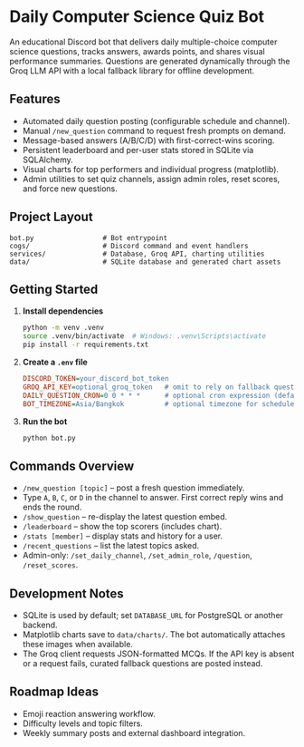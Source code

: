 # Daily Computer Science Quiz Bot

An educational Discord bot that delivers daily multiple-choice computer science questions, tracks answers, awards points, and shares visual performance summaries. Questions are generated dynamically through the Groq LLM API with a local fallback library for offline development.

## Features
- Automated daily question posting (configurable schedule and channel).
- Manual `/new_question` command to request fresh prompts on demand.
- Message-based answers (A/B/C/D) with first-correct-wins scoring.
- Persistent leaderboard and per-user stats stored in SQLite via SQLAlchemy.
- Visual charts for top performers and individual progress (matplotlib).
- Admin utilities to set quiz channels, assign admin roles, reset scores, and force new questions.

## Project Layout
```
bot.py                 # Bot entrypoint
cogs/                  # Discord command and event handlers
services/              # Database, Groq API, charting utilities
data/                  # SQLite database and generated chart assets
```

## Getting Started
1. **Install dependencies**
   ```bash
   python -m venv .venv
   source .venv/bin/activate  # Windows: .venv\Scripts\activate
   pip install -r requirements.txt
   ```

2. **Create a `.env` file**
   ```ini
   DISCORD_TOKEN=your_discord_bot_token
   GROQ_API_KEY=optional_groq_token   # omit to rely on fallback questions
   DAILY_QUESTION_CRON=0 0 * * *      # optional cron expression (default is 07:00 UTC+7)
   BOT_TIMEZONE=Asia/Bangkok          # optional timezone for scheduler (default UTC+7)
   ```

3. **Run the bot**
   ```bash
   python bot.py
   ```

## Commands Overview
- `/new_question [topic]` – post a fresh question immediately.
- Type `A`, `B`, `C`, or `D` in the channel to answer. First correct reply wins and ends the round.
- `/show_question` – re-display the latest question embed.
- `/leaderboard` – show the top scorers (includes chart).
- `/stats [member]` – display stats and history for a user.
- `/recent_questions` – list the latest topics asked.
- Admin-only: `/set_daily_channel`, `/set_admin_role`, `/question`, `/reset_scores`.

## Development Notes
- SQLite is used by default; set `DATABASE_URL` for PostgreSQL or another backend.
- Matplotlib charts save to `data/charts/`. The bot automatically attaches these images when available.
- The Groq client requests JSON-formatted MCQs. If the API key is absent or a request fails, curated fallback questions are posted instead.

## Roadmap Ideas
- Emoji reaction answering workflow.
- Difficulty levels and topic filters.
- Weekly summary posts and external dashboard integration.
